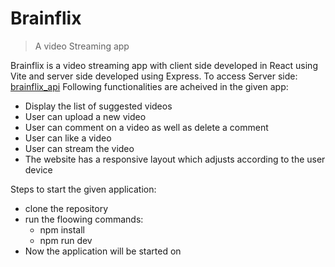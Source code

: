 # Brainflix
> A video Streaming app

Brainflix is a video streaming app with client side developed in React using Vite and server side developed using Express.
To access Server side: [brainflix_api](https://github.com/HimaniDesai/brainflix_api)
Following functionalities are acheived in the given app:
- Display the list of suggested videos
- User can upload a new video
- User can comment on a video as well as delete a comment
- User can like a video
- User can stream the video
- The website has a responsive layout which adjusts according to the user device

Steps to start the given application:
  - clone the repository
  - run the floowing commands:
      - npm install
      - npm run dev
  - Now the application will be started on [](http://localhost:5173/)

